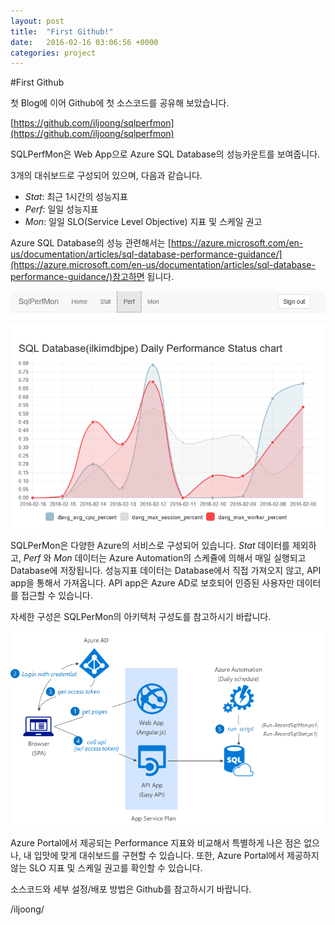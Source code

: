 ```yaml
---
layout: post
title:  "First Github!"
date:   2016-02-16 03:06:56 +0000
categories: project
---
```


#First Github

첫 Blog에 이어 Github에 첫 소스코드를 공유해 보았습니다.

[https://github.com/iljoong/sqlperfmon](https://github.com/iljoong/sqlperfmon)

SQLPerfMon은 Web App으로 Azure SQL Database의 성능카운트를 보여줍니다.

3개의 대쉬보드로 구성되어 있으며, 다음과 같습니다.

* _Stat_: 최근 1시간의 성능지표
* _Perf_: 일일 성능지표
* _Mon_: 일일 SLO(Service Level Objective) 지표 및 스케일 권고

Azure SQL Database의 성능 관련해서는 [https://azure.microsoft.com/en-us/documentation/articles/sql-database-performance-guidance/](https://azure.microsoft.com/en-us/documentation/articles/sql-database-performance-guidance/)참고하면 됩니다.

![Screenshot](https://github.com/iljoong/sqlperfmon/raw/master/doc/pix/azsqlmonweb01.png)

SQLPerMon은 다양한 Azure의 서비스로 구성되어 있습니다. _Stat_ 데이터를 제외하고, _Perf_ 와 _Mon_ 데이터는 Azure Automation의 스케쥴에 의해서 매일 실행되고 Database에 저장됩니다.
성능지표 데이터는 Database에서 직접 가져오지 않고, API app을 통해서 가져옵니다. API app은 Azure AD로 보호되어 인증된 사용자만 데이터를 접근할 수 있습니다.

자세한 구성은 SQLPerMon의 아키텍처 구성도를 참고하시기 바랍니다.

![Architecture](https://github.com/iljoong/sqlperfmon/raw/master/doc/pix/architecture.png)

Azure Portal에서 제공되는 Performance 지표와 비교해서 특별하게 나은 점은 없으나, 내 입맛에 맞게 대쉬보드를 구현할 수 있습니다.
또한, Azure Portal에서 제공하지 않는 SLO 지표 및 스케일 권고를 확인할 수 있습니다.

소스코드와 세부 설정/배포 방법은 Github를 참고하시기 바랍니다.

/iljoong/

